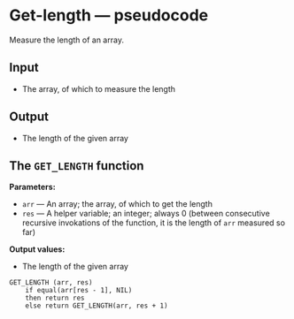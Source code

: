 # Get-length — pseudocode

Measure the length of an array.

## Input

- The array, of which to measure the length

## Output

- The length of the given array

## The `GET_LENGTH` function

**Parameters:**

- `arr` — An array; the array, of which to get the length
- `res` — A helper variable; an integer; always 0 (between consecutive recursive invokations of the function, it is the length of `arr` measured so far)

**Output values:**

- The length of the given array

```
GET_LENGTH (arr, res)
	if equal(arr[res - 1], NIL)
	then return res
	else return GET_LENGTH(arr, res + 1)
```